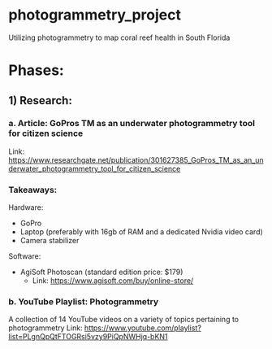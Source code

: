 # photogrammetry_project
Utilizing photogrammetry to map coral reef health in South Florida

# Phases:

## 1) Research: 
### a. Article: GoPros TM as an underwater photogrammetry tool for citizen science
Link: https://www.researchgate.net/publication/301627385_GoPros_TM_as_an_underwater_photogrammetry_tool_for_citizen_science

### Takeaways:
Hardware:
- GoPro 
- Laptop (preferably with 16gb of RAM and a dedicated Nvidia video card)
- Camera stabilizer 

Software: 
- AgiSoft Photoscan (standard edition price: $179)
    - Link: https://www.agisoft.com/buy/online-store/

### b. YouTube Playlist: Photogrammetry 
A collection of 14 YouTube videos on a variety of topics pertaining to photogrammetry
Link: https://www.youtube.com/playlist?list=PLgnQpQtFTOGRsi5vzy9PiQpNWHjq-bKN1
